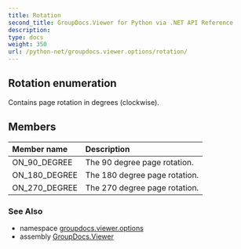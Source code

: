 ```yaml
---
title: Rotation
second_title: GroupDocs.Viewer for Python via .NET API Reference
description: 
type: docs
weight: 350
url: /python-net/groupdocs.viewer.options/rotation/
---
```


## Rotation enumeration

Contains page rotation in degrees (clockwise).

## Members
| Member name | Description |
| :- | :- |
|ON_90_DEGREE|The 90 degree page rotation.|
|ON_180_DEGREE|The 180 degree page rotation.|
|ON_270_DEGREE|The 270 degree page rotation.|

### See Also

* namespace [groupdocs.viewer.options](/python-net/groupdocs.viewer.options/)
* assembly [GroupDocs.Viewer](/viewer/python-net/)

